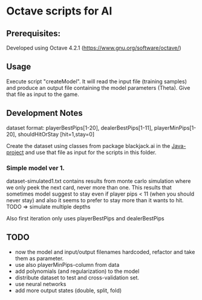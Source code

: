 # Octave scripts for AI

## Prerequisites:
Developed using Octave 4.2.1 (https://www.gnu.org/software/octave/) 

## Usage

Execute script "createModel". It will read the input file (training samples) and produce an output file containing the model parameters (Theta). Give that file as input to the game. 


## Development Notes

dataset format:
playerBestPips[1-20], dealerBestPips[1-11], playerMinPips[1-20], shouldHitOrStay [hit=1,stay=0]

Create the dataset using classes from package blackjack.ai in the [Java-project](/Java/blackjack) and use that file as input for the scripts in this folder.

### Simple model ver 1.

dataset-simulated1.txt contains results from monte carlo simulation where we only peek the next card, never more than one. This results that sometimes model suggest to stay even if player pips < 11 (when you should never stay) and also it seems to prefer to stay more than it wants to hit. TODO => simulate multiple depths

Also first iteration only uses playerBestPips and dealerBestPips


## TODO

- now the model and input/output filenames hardcoded, refactor and take them as parameter.
- use also playerMinPips-column from data
- add polynomials (and regularization) to the model 
- distribute dataset to test and cross-validation set.
- use neural networks
- add more output states (double, split, fold)
